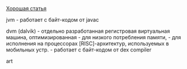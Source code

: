 
[Хорошая статья](https://habr.com/ru/articles/513928/) 

jvm - работает с байт-кодом от javac

dvm (dalvik) - отдельно разработанная регистровая виртуальная машина, оптимизированная 
			- для низкого потребления памяти, 
			- для исполнения на процессорах [RISC]-архитектур, используемых в мобильных устр.
			- работает с байт-кодом от  dex compiler

art
